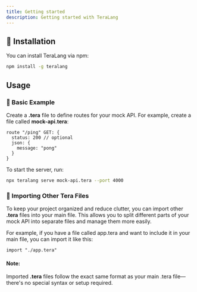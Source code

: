 ```yaml
---
title: Getting started
description: Getting started with TeraLang
---
```


## 📁 Installation

You can install TeraLang via npm:

```bash
npm install -g teralang
```

## Usage

### 📘 Basic Example

Create a **.tera** file to define routes for your mock API. For example, create a file called **mock-api.tera**:

```tera
route "/ping" GET: {
  status: 200 // optional
  json: {
    message: "pong"
  }
}
```

To start the server, run:

```bash
npx teralang serve mock-api.tera --port 4000
```

### 🚀 Importing Other Tera Files
To keep your project organized and reduce clutter, you can import other **.tera** files into your main file. This allows you to split different parts of your mock API into separate files and manage them more easily.

For example, if you have a file called app.tera and want to include it in your main file, you can import it like this:

```tera
import "./app.tera"
```

#### Note:

Imported **.tera** files follow the exact same format as your main .tera file—there's no special syntax or setup required.
